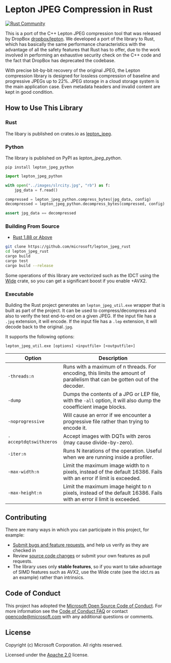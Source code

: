 # Lepton JPEG Compression in Rust 
[![Rust Community](https://img.shields.io/badge/Rust_Community%20-Join_us-brightgreen?style=plastic&logo=rust)](https://www.rust-lang.org/community)

This is a port of the C++ Lepton JPEG compression tool that was released by DropBox [dropbox/lepton](https://github.com/dropbox/lepton). We developed a port of the library to Rust, which has basically the same performance characteristics with the advantage of all the safety features that Rust has to offer, due to the work involved in performing an exhaustive security check on the C++ code and the fact that DropBox has deprecated the codebase.

With precise bit-by-bit recovery of the original JPEG, the Lepton compression library is designed for lossless compression of baseline and progressive JPEGs up to 22%. JPEG storage in a cloud storage system is the main application case. Even metadata headers and invalid content are kept in good condition.

## How to Use This Library

### Rust

The libary is published on crates.io as [lepton_jpeg](https://crates.io/crates/lepton_jpeg). 

### Python 

The library is published on PyPI as *lepton_jpeg_python*.

```
pip install lepton_jpeg_python
```

``` Python
import lepton_jpeg_python

with open("../images/slrcity.jpg", "rb") as f:
    jpg_data = f.read()

compressed = lepton_jpeg_python.compress_bytes(jpg_data, config)
decompressed = lepton_jpeg_python.decompress_bytes(compressed, config)

assert jpg_data == decompressed
```

### Building From Source

- [Rust 1.88 or Above](https://www.rust-lang.org/tools/install)

``` bash
git clone https://github.com/microsoft/lepton_jpeg_rust
cd lepton_jpeg_rust
cargo build
cargo test
cargo build --release
```

Some operations of this library are vectorized such as the IDCT using the [Wide](https://crates.io/crates/wide) crate, so you can get a significant boost if you enable +AVX2.

### Executable

Building the Rust project generates an `lepton_jpeg_util.exe` wrapper that is built as part of the project. It can be used to compress/decompress and also to verify the test end-to-end on a given JPEG. If the input file has a `.jpg` extension, it will encode. If the input file has a `.lep` extension, it will decode back to the original`.jpg`.

It supports the following options:

`lepton_jpeg_util.exe [options] <inputfile> [<outputfile>]`

| Option                  | Description                                                  |
| ----------------------- | ------------------------------------------------------------ |
| `-threads:n`            | Runs with a maximum of n threads. For encoding, this limits the amount of parallelism that can be gotten out of the decoder. |
| `-dump`                 | Dumps the contents of a JPG or LEP file, with the `-all` option, it will also dump the cooefficient image blocks. |
| `-noprogressive`        | Will cause an error if we encounter a progressive file rather than trying to encode it. |
| `-acceptdqtswithzeros`  | Accept images with DQTs with zeros (may cause divide-by-zero). |
| `-iter:n`               | Runs N iterations of the operation. Useful when we are running inside a profiler. |
| `-max-width:n`          | Limit the maximum image width to n pixels, instead of the default 16386. Fails with an error if limit is exceeded. |
| `-max-height:n`         | Limit the maximum image height to n pixels, instead of the default 16386. Fails with an error il limit is exceeded. |

## Contributing

There are many ways in which you can participate in this project, for example:

* [Submit bugs and feature requests](https://github.com/microsoft/lepton_jpeg_rust/issues), and help us verify as they are checked in
* Review [source code changes](https://github.com/microsoft/lepton_jpeg_rust/pulls) or submit your own features as pull requests.
* The library uses only **stable features**, so if you want to take advantage of SIMD features such as AVX2, use the Wide crate (see the idct.rs as an example) rather than intrinsics. 

## Code of Conduct

This project has adopted the [Microsoft Open Source Code of Conduct](https://opensource.microsoft.com/codeofconduct/). For more information see the [Code of Conduct FAQ](https://opensource.microsoft.com/codeofconduct/faq/) or contact [opencode@microsoft.com](mailto:opencode@microsoft.com) with any additional questions or comments.

## License

Copyright (c) Microsoft Corporation. All rights reserved.

Licensed under the [Apache 2.0](LICENSE.txt) license.

